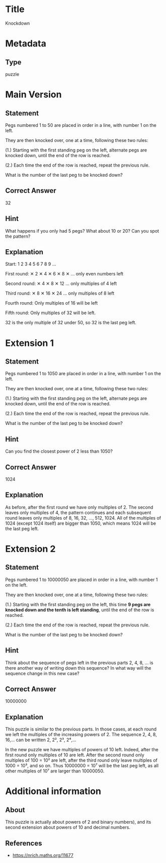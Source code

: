 # Title

Knockdown

# Metadata

## Type

puzzle

# Main Version

## Statement

Pegs numbered 1 to 50 are placed in order in a line, with number 1 on the left.

They are then knocked over, one at a time, following these two rules:

(1.) Starting with the first standing peg on the left, alternate pegs are knocked down, until the end of the row is reached.

(2.) Each time the end of the row is reached, repeat the previous rule.

What is the number of the last peg to be knocked down?

## Correct Answer

32

## Hint

What happens if you only had 5 pegs? What about 10 or 20? Can you spot the pattern?

## Explanation

Start: 1 2 3 4 5 6 7 8 9 ...

First round:  ✕ 2 ✕ 4 ✕ 6 ✕ 8 ✕  ... only even numbers left

Second round: ✕ 4 ✕ 8 ✕ 12 ...  only multiples of 4 left

Third round: ✕ 8 ✕ 16 ✕ 24  ...  only multiples of 8 left

Fourth round: Only multiples of 16 will be left

Fifth round: Only multiples of 32 will be left.

32 is the only multiple of 32 under 50, so 32 is the last peg left.

# Extension 1

## Statement

Pegs numbered 1 to 1050 are placed in order in a line, with number 1 on the left.

They are then knocked over, one at a time, following these two rules:

(1.) Starting with the first standing peg on the left, alternate pegs are knocked down, until the end of the row is reached.

(2.) Each time the end of the row is reached, repeat the previous rule.

What is the number of the last peg to be knocked down?

## Hint

Can you find the closest power of 2 less than 1050?

## Correct Answer

1024

## Explanation

As before, after the first round we have only multiples of 2. The second leaves only multiples of 4, the pattern continues and each subsequent round leaves only multiples of 8, 16, 32, ..., 512, 1024. All of the multiples of 1024 (except 1024 itself) are bigger than 1050, which means 1024 will be the last peg left.

# Extension 2 

## Statement

Pegs numbered 1 to 10000050 are placed in order in a line, with number 1 on the left.

They are then knocked over, one at a time, following these two rules:

(1.) Starting with the first standing peg on the left, this time **9 pegs are knocked down and the tenth is left standing**, until the end of the row is reached.

(2.) Each time the end of the row is reached, repeat the previous rule.

What is the number of the last peg to be knocked down?

## Hint

Think about the sequence of pegs left in the previous parts 2, 4, 8, ... is there another way of writing down this sequence? In what way will the sequence change in this new case?  

## Correct Answer

10000000

## Explanation

This puzzle is similar to the previous parts. In those cases, at each round we left the multiples of the increasing powers of 2. The sequence 2, 4, 8, 16,... can be written 2, 2², 2³, 2⁴,... 

In the new puzzle we have multiples of powers of 10 left. Indeed, after the first round only multiples of 10 are left. After the second round only multiples of 100 = 10² are left, after the third round only leave multiples of 1000 = 10³, and so on. Thus 10000000 = 10⁷ will be the last peg left, as all other multiples of 10⁷ are larger than 10000050.

# Additional information

## About

This puzzle is actually about powers of 2 and binary numbers), and its second extension about powers of 10 and decimal numbers.

## References

* https://nrich.maths.org/11677

